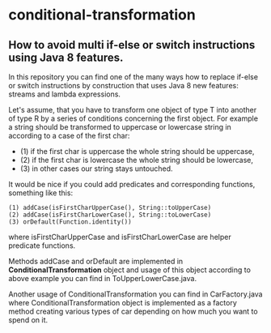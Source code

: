 # conditional-transformation
## How to avoid multi if-else or switch instructions using Java 8 features.
In this repository you can find one of the many ways how to replace if-else or switch instructions
by construction that uses Java 8 new features: streams and lambda expressions.

Let's assume, that you have to transform one object of type T into another of type R by a series of conditions concerning the first object.
For example a string should be transformed to uppercase or lowercase string in according to a case of the first char: 
- (1) if the first char is uppercase the whole string should be uppercase,
- (2) if the first char is lowercase the whole string should be lowercase,
- (3) in other cases our string stays untouched.

It would be nice if you could add predicates and corresponding functions, something like this:
```
(1) addCase(isFirstCharUpperCase(), String::toUpperCase)
(2) addCase(isFirstCharLowerCase(), String::toLowerCase)
(3) orDefault(Function.identity())
``` 
where isFirstCharUpperCase and isFirstCharLowerCase are helper predicate functions.

Methods addCase and orDefault are implemented in **ConditionalTransformation** object 
and usage of this object according to above example you can find in ToUpperLowerCase.java.

Another usage of ConditionalTransformation you can find in CarFactory.java where ConditionalTransformation object
is implemented as a factory method creating various types of car depending on how much you want to spend on it.   
